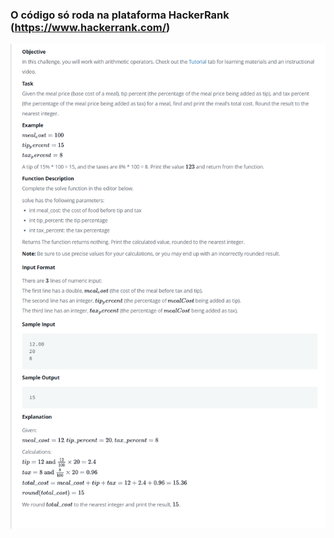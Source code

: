 ### O código só roda na plataforma HackerRank (https://www.hackerrank.com/)

<img src = "./image/Problema.png">

